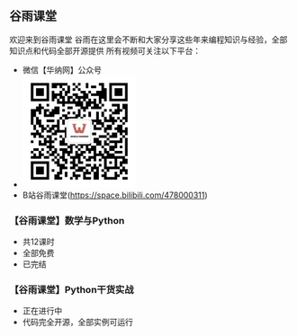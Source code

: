 ## 谷雨课堂
欢迎来到谷雨课堂
谷雨在这里会不断和大家分享这些年来编程知识与经验，全部知识点和代码全部开源提供
所有视频可关注以下平台：

+ 微信【华纳网】公众号
+ <img src="asserts/qr_warner.jpg" width = "200" height = "200" />
+ B站谷雨课堂(https://space.bilibili.com/478000311)


### 【谷雨课堂】数学与Python
- 共12课时
- 全部免费
- 已完结
  
### 【谷雨课堂】Python干货实战
+ 正在进行中
+ 代码完全开源，全部实例可运行

